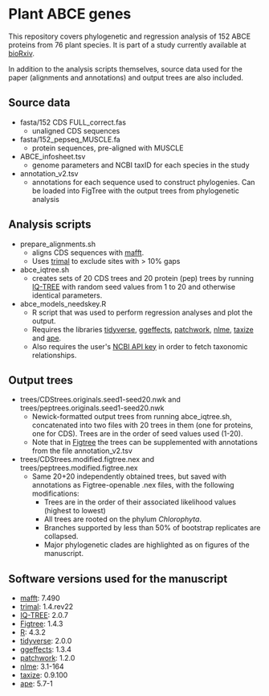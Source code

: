 # Plant ABCE genes
This repository covers phylogenetic and regression analysis of 152 ABCE proteins from 76 plant species. It is part of a study currently available at [bioRxiv](https://doi.org/10.1101/2023.09.29.560150).

In addition to the analysis scripts themselves, source data used for the paper (alignments and annotations) and output trees are also included.

## Source data
- fasta/152 CDS FULL_correct.fas
  - unaligned CDS sequences
- fasta/152_pepseq_MUSCLE.fa
  - protein sequences, pre-aligned with MUSCLE
- ABCE_infosheet.tsv
  - genome parameters and NCBI taxID for each species in the study
- annotation_v2.tsv
  - annotations for each sequence used to construct phylogenies. Can be loaded into FigTree with the output trees from phylogenetic analysis


## Analysis scripts
- prepare_alignments.sh
  - aligns CDS sequences with [mafft](https://mafft.cbrc.jp/).
  - Uses [trimal](https://github.com/inab/trimal/) to exclude sites with > 10% gaps
- abce_iqtree.sh
  - creates sets of 20 CDS trees and 20 protein (pep) trees by running [IQ-TREE](http://www.iqtree.org/) with random seed values from 1 to 20 and otherwise identical parameters.
- abce_models_needskey.R
  - R script that was used to perform regression analyses and plot the output.
  - Requires the libraries [tidyverse](https://www.tidyverse.org/), [ggeffects](https://strengejacke.github.io/ggeffects/), [patchwork](https://patchwork.data-imaginist.com/), [nlme](https://cran.r-project.org/web/packages/nlme/index.html), [taxize](https://docs.ropensci.org/taxize/) and [ape](https://cran.r-project.org/web/packages/ape/index.html).
  - Also requires the user's [NCBI API key](https://support.nlm.nih.gov/knowledgebase/article/KA-05317/) in order to fetch taxonomic relationships.


## Output trees
- trees/CDStrees.originals.seed1-seed20.nwk and trees/peptrees.originals.seed1-seed20.nwk
  - Newick-formatted output trees from running abce_iqtree.sh, concatenated into two files with 20 trees in them (one for proteins, one for CDS). Trees are in the order of seed values used (1-20).
  - Note that in [Figtree](http://tree.bio.ed.ac.uk/software/figtree/) the trees can be supplemented with annotations from the file annotation_v2.tsv 
- trees/CDStrees.modified.figtree.nex and trees/peptrees.modified.figtree.nex
  - Same 20+20 independently obtained trees, but saved with annotations as Figtree-openable .nex files, with the following modifications:
    - Trees are in the order of their associated likelihood values (highest to lowest)
    - All trees are rooted on the phylum _Chlorophyta_.
    - Branches supported by less than 50% of bootstrap replicates are collapsed.
    - Major phylogenetic clades are highlighted as on figures of the manuscript.

## Software versions used for the manuscript
  - [mafft](https://mafft.cbrc.jp/): 7.490
  - [trimal](https://github.com/inab/trimal/): 1.4.rev22
  - [IQ-TREE](http://www.iqtree.org/): 2.0.7
  - [Figtree](http://tree.bio.ed.ac.uk/software/figtree/): 1.4.3
  - [R](https://cran.r-project.org/): 4.3.2
  - [tidyverse](https://www.tidyverse.org/): 2.0.0
  - [ggeffects](https://strengejacke.github.io/ggeffects/): 1.3.4
  - [patchwork](https://patchwork.data-imaginist.com/): 1.2.0
  - [nlme](https://cran.r-project.org/web/packages/nlme/index.html): 3.1-164
  - [taxize](https://docs.ropensci.org/taxize/): 0.9.100
  - [ape](https://cran.r-project.org/web/packages/ape/index.html): 5.7-1 
